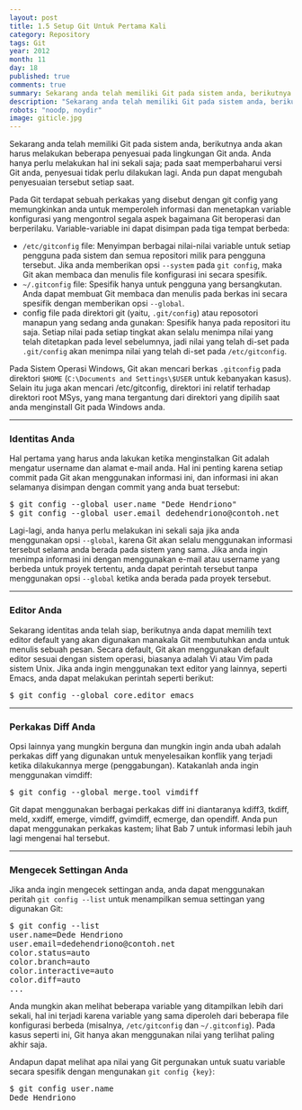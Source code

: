 ```yaml
---
layout: post
title: 1.5 Setup Git Untuk Pertama Kali
category: Repository
tags: Git
year: 2012
month: 11
day: 18
published: true
comments: true
summary: Sekarang anda telah memiliki Git pada sistem anda, berikutnya anda akan harus melakukan beberapa penyesuai pada lingkungan Git anda. Anda hanya perlu melakukan hal ini sekali saja; pada saat memperbaharui versi Git anda, penyesuai tidak perlu dilakukan lagi.
description: "Sekarang anda telah memiliki Git pada sistem anda, berikutnya anda akan harus melakukan beberapa penyesuai pada lingkungan Git anda. Anda hanya perlu melakukan hal ini sekali saja; pada saat memperbaharui versi Git anda, penyesuai tidak perlu dilakukan lagi"
robots: "noodp, noydir"
image: giticle.jpg
---
```

<p>Sekarang anda telah memiliki Git pada sistem anda, berikutnya anda akan harus melakukan beberapa penyesuai pada lingkungan Git anda. Anda hanya perlu melakukan hal ini sekali saja; pada saat memperbaharui versi Git anda, penyesuai tidak perlu dilakukan lagi. Anda pun dapat mengubah penyesuaian tersebut setiap saat.</p><p>Pada Git terdapat sebuah perkakas yang disebut dengan git config yang memungkinkan anda untuk memperoleh informasi dan menetapkan variable konfigurasi yang mengontrol segala aspek bagaimana Git beroperasi dan berperilaku. Variable-variable ini dapat disimpan pada tiga tempat berbeda:</p><ul><li><code>/etc/gitconfig</code> file: Menyimpan berbagai nilai-nilai variable untuk setiap pengguna pada sistem dan semua repositori milik para pengguna tersebut. Jika anda memberikan opsi <code>--system</code> pada <code>git config</code>, maka Git akan membaca dan menulis file konfigurasi ini secara spesifik.</li><li><code>~/.gitconfig</code> file: Spesifik hanya untuk pengguna yang bersangkutan. Anda dapat membuat Git membaca dan menulis pada berkas ini secara spesifik dengan memberikan opsi <code>--global</code>. </li>
<li>config file pada direktori git (yaitu, <code>.git/config</code>) atau reposotori manapun yang sedang anda gunakan: Spesifik hanya pada repositori itu saja. Setiap nilai pada setiap tingkat akan selalu menimpa nilai yang telah ditetapkan pada level sebelumnya, jadi nilai yang telah di-set pada <code>.git/config</code> akan menimpa nilai yang telah di-set pada <code>/etc/gitconfig</code>.</li></ul><p>Pada Sistem Operasi Windows, Git akan mencari berkas <code>.gitconfig</code> pada direktori <code>$HOME</code> (<code>C:\Documents and Settings\$USER</code> untuk kebanyakan kasus). Selain itu juga akan mencari /etc/gitconfig, direktori ini relatif terhadap direktori root MSys, yang mana tergantung dari direktori yang dipilih saat anda menginstall Git pada Windows anda.</p><hr><h3>Identitas Anda</h3><p>Hal pertama yang harus anda lakukan ketika menginstalkan Git adalah mengatur username dan alamat e-mail anda. Hal ini penting karena setiap commit pada Git akan menggunakan informasi ini, dan informasi ini akan selamanya disimpan dengan commit yang anda buat tersebut:</p>
<pre class="prettyprint linenums">$ git config --global user.name "Dede Hendriono"
$ git config --global user.email dedehendriono@contoh.net</pre>
<p>Lagi-lagi, anda hanya perlu melakukan ini sekali saja jika anda menggunakan opsi <code>--global</code>, karena Git akan selalu menggunakan informasi tersebut selama anda berada pada sistem yang sama. Jika anda ingin menimpa informasi ini dengan menggunakan e-mail atau username yang berbeda untuk proyek tertentu, anda dapat perintah tersebut tanpa menggunakan opsi <code>--global</code> ketika anda berada pada proyek tersebut.</p><hr><h3>Editor Anda</h3><p>Sekarang identitas anda telah siap, berikutnya anda dapat memilih text editor default yang akan digunakan manakala Git membutuhkan anda untuk menulis sebuah pesan. Secara default, Git akan menggunakan default editor sesuai dengan sistem operasi, biasanya adalah Vi atau Vim pada sistem Unix. Jika anda ingin menggunakan text editor yang lainnya, seperti Emacs, anda dapat melakukan perintah seperti berikut:</p>
<pre>$ git config --global core.editor emacs</pre><hr>
<h3>Perkakas Diff Anda</h3><p>Opsi lainnya yang mungkin berguna dan mungkin ingin anda ubah adalah perkakas diff yang digunakan untuk menyelesaikan konflik yang terjadi ketika dilakukannya merge (penggabungan). Katakanlah anda ingin menggunakan vimdiff:</p>
<pre>$ git config --global merge.tool vimdiff</pre>
<p>Git dapat menggunakan berbagai perkakas diff ini diantaranya kdiff3, tkdiff, meld, xxdiff, emerge, vimdiff, gvimdiff, ecmerge, dan opendiff. Anda pun dapat menggunakan perkakas kastem; lihat Bab 7 untuk informasi lebih jauh lagi mengenai hal tersebut.</p><hr><h3>Mengecek Settingan Anda</h3><p>Jika anda ingin mengecek settingan anda, anda dapat menggunakan peritah <code>git config --list</code> untuk menampilkan semua settingan yang digunakan Git:</p>
<pre class="prettyprint linenums">$ git config --list
user.name=Dede Hendriono
user.email=dedehendriono@contoh.net
color.status=auto
color.branch=auto
color.interactive=auto
color.diff=auto
...</pre>
<p>Anda mungkin akan melihat beberapa variable yang ditampilkan lebih dari sekali, hal ini terjadi karena variable yang sama diperoleh dari beberapa file konfigurasi berbeda (misalnya, <code>/etc/gitconfig</code> dan <code>~/.gitconfig</code>). Pada kasus seperti ini, Git hanya akan menggunakan nilai yang terlihat paling akhir saja.</p><p>Andapun dapat melihat apa nilai yang Git pergunakan untuk suatu variable secara spesifik dengan mengunakan <code>git config {key}</code>:</p>
<pre>$ git config user.name
Dede Hendriono</pre>